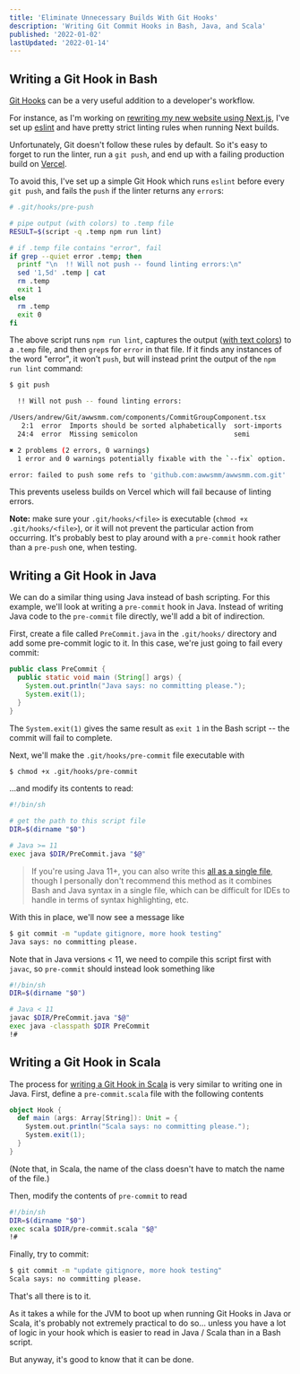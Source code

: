 ```yaml
---
title: 'Eliminate Unnecessary Builds With Git Hooks'
description: 'Writing Git Commit Hooks in Bash, Java, and Scala'
published: '2022-01-02'
lastUpdated: '2022-01-14'
---
```


## Writing a Git Hook in Bash

[Git Hooks](https://www.atlassian.com/git/tutorials/git-hooks) can be a very useful addition to a developer's workflow.

For instance, as I'm working on [rewriting my new website using Next.js](https://www.awwsmm.com/blog/hello-world), I've set up [eslint](https://eslint.org) and have pretty strict linting rules when running Next builds.

Unfortunately, Git doesn't follow these rules by default. So it's easy to forget to run the linter, run a `git push`, and end up with a failing production build on [Vercel](https://vercel.com).

To avoid this, I've set up a simple Git Hook which runs `eslint` before every `git push`, and fails the `push` if the linter returns any `error`s:

```sh
# .git/hooks/pre-push

# pipe output (with colors) to .temp file
RESULT=$(script -q .temp npm run lint)

# if .temp file contains "error", fail
if grep --quiet error .temp; then
  printf "\n  !! Will not push -- found linting errors:\n"
  sed '1,5d' .temp | cat
  rm .temp
  exit 1
else
  rm .temp
  exit 0
fi
```

The above script runs `npm run lint`, captures the output ([with text colors](https://stackoverflow.com/a/3515296/2925434)) to a `.temp` file, and then `grep`s for `error` in that file. If it finds any instances of the word "error", it won't `push`, but will instead print the output of the `npm run lint` command:

```sh
$ git push

  !! Will not push -- found linting errors:

/Users/andrew/Git/awwsmm.com/components/CommitGroupComponent.tsx
   2:1  error  Imports should be sorted alphabetically  sort-imports
  24:4  error  Missing semicolon                        semi

✖ 2 problems (2 errors, 0 warnings)
  1 error and 0 warnings potentially fixable with the `--fix` option.

error: failed to push some refs to 'github.com:awwsmm/awwsmm.com.git'
```

This prevents useless builds on Vercel which will fail because of linting errors.

**Note:** make sure your `.git/hooks/<file>` is executable (`chmod +x .git/hooks/<file>`), or it will not prevent the particular action from occurring. It's probably best to play around with a `pre-commit` hook rather than a `pre-push` one, when testing.

## Writing a Git Hook in Java

We can do a similar thing using Java instead of bash scripting. For this example, we'll look at writing a `pre-commit` hook in Java. Instead of writing Java code to the `pre-commit` file directly, we'll add a bit of indirection.

First, create a file called `PreCommit.java` in the `.git/hooks/` directory and add some pre-commit logic to it. In this case, we're just going to fail every commit:

```java
public class PreCommit {
  public static void main (String[] args) {
    System.out.println("Java says: no committing please.");
    System.exit(1);
  }
}
```

The `System.exit(1)` gives the same result as `exit 1` in the Bash script -- the commit will fail to complete.

Next, we'll make the `.git/hooks/pre-commit` file executable with

```sh
$ chmod +x .git/hooks/pre-commit
```

...and modify its contents to read:

```sh
#!/bin/sh

# get the path to this script file
DIR=$(dirname "$0")

# Java >= 11
exec java $DIR/PreCommit.java "$@"
```

> If you're using Java 11+, you can also write this [all as a single file](https://stackoverflow.com/a/61899256/2925434), though I personally don't recommend this method as it combines Bash and Java syntax in a single file, which can be difficult for IDEs to handle in terms of syntax highlighting, etc.

With this in place, we'll now see a message like

```sh
$ git commit -m "update gitignore, more hook testing"
Java says: no committing please.
```

Note that in Java versions &lt; 11, we need to compile this script first with `javac`, so `pre-commit` should instead look something like

```sh
#!/bin/sh
DIR=$(dirname "$0")

# Java < 11
javac $DIR/PreCommit.java "$@"
exec java -classpath $DIR PreCommit
!#
```

## Writing a Git Hook in Scala

The process for [writing a Git Hook in Scala](https://alvinalexander.com/scala/scala-shell-script-example-exec-syntax/) is very similar to writing one in Java. First, define a `pre-commit.scala` file with the following contents

```scala
object Hook {
  def main (args: Array[String]): Unit = {
    System.out.println("Scala says: no committing please.");
    System.exit(1);
  }
}
```

(Note that, in Scala, the name of the class doesn't have to match the name of the file.)

Then, modify the contents of `pre-commit` to read

```sh
#!/bin/sh
DIR=$(dirname "$0")
exec scala $DIR/pre-commit.scala "$@"
!#
```

Finally, try to commit:

```sh
$ git commit -m "update gitignore, more hook testing"
Scala says: no committing please.
```

That's all there is to it.

As it takes a while for the JVM to boot up when running Git Hooks in Java or Scala, it's probably not extremely practical to do so... unless you have a lot of logic in your hook which is easier to read in Java / Scala than in a Bash script.

But anyway, it's good to know that it can be done.